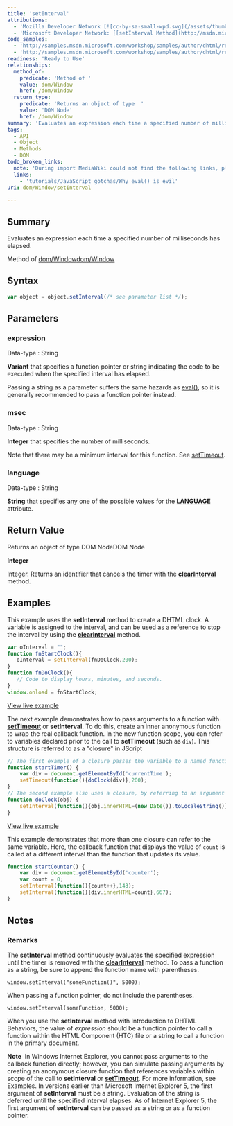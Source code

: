 ```yaml
---
title: 'setInterval'
attributions:
  - 'Mozilla Developer Network [![cc-by-sa-small-wpd.svg](/assets/thumb/8/8c/cc-by-sa-small-wpd.svg/120px-cc-by-sa-small-wpd.svg.png)](http://creativecommons.org/licenses/by-sa/3.0/us/): [[setInterval](https://developer.mozilla.org/en-US/docs/Web/API/Window.setInterval) Article]'
  - 'Microsoft Developer Network: [[setInterval Method](http://msdn.microsoft.com/en-us/library/ie/ms536749(v=vs.85).aspx) Article]'
code_samples:
  - 'http://samples.msdn.microsoft.com/workshop/samples/author/dhtml/refs/setInterval.htm'
  - 'http://samples.msdn.microsoft.com/workshop/samples/author/dhtml/refs/setInterval2.htm'
readiness: 'Ready to Use'
relationships:
  method_of:
    predicate: 'Method of '
    value: dom/Window
    href: /dom/Window
  return_type:
    predicate: 'Returns an object of type  '
    value: 'DOM Node'
    href: /dom/Window
summary: 'Evaluates an expression each time a specified number of milliseconds has elapsed.'
tags:
  - API
  - Object
  - Methods
  - DOM
todo_broken_links:
  note: 'During import MediaWiki could not find the following links, please fix and adjust this list.'
  links:
    - 'tutorials/JavaScript gotchas/Why eval() is evil'
uri: dom/Window/setInterval

---
```

## Summary

Evaluates an expression each time a specified number of milliseconds has elapsed.

Method of [dom/Window](/dom/Window)[dom/Window](/dom/Window)

## Syntax

``` js
var object = object.setInterval(/* see parameter list */);
```

## Parameters

### expression

 Data-type
:   String

**Variant** that specifies a function pointer or string indicating the code to be executed when the specified interval has elapsed.

Passing a string as a parameter suffers the same hazards as [eval()](/w/index.php?title=tutorials/JavaScript_gotchas/Why_eval()_is_evil&action=edit&redlink=1), so it is generally recommended to pass a function pointer instead.

### msec

 Data-type
:   String

**Integer** that specifies the number of milliseconds.

Note that there may be a minimum interval for this function. See [setTimeout](/dom/Window/setTimeout).

### language

 Data-type
:   String

**String** that specifies any one of the possible values for the [**LANGUAGE**](/html/attributes/language) attribute.

## Return Value

Returns an object of type DOM NodeDOM Node

**Integer**

Integer. Returns an identifier that cancels the timer with the [**clearInterval**](/dom/Window/clearInterval) method.

## Examples

This example uses the **setInterval** method to create a DHTML clock. A variable is assigned to the interval, and can be used as a reference to stop the interval by using the [**clearInterval**](/dom/Window/clearInterval) method.

``` js
var oInterval = "";
function fnStartClock(){
   oInterval = setInterval(fnDoClock,200);
}
function fnDoClock(){
   // Code to display hours, minutes, and seconds.
}
window.onload = fnStartClock;
```

[View live example](http://samples.msdn.microsoft.com/workshop/samples/author/dhtml/refs/setInterval.htm)

The next example demonstrates how to pass arguments to a function with [**setTimeout**](/dom/Window/setTimeout) or **setInterval**. To do this, create an inner anonymous function to wrap the real callback function. In the new function scope, you can refer to variables declared prior to the call to **setTimeout** (such as `div`). This structure is referred to as a "closure" in JScript

``` js
// The first example of a closure passes the variable to a named function.
function startTimer() {
    var div = document.getElementById('currentTime');
    setTimeout(function(){doClock(div)},200);
}
// The second example also uses a closure, by referring to an argument passed to the function.
function doClock(obj) {
    setInterval(function(){obj.innerHTML=(new Date()).toLocaleString()},200);
}
```

[View live example](http://samples.msdn.microsoft.com/workshop/samples/author/dhtml/refs/setInterval2.htm)

This example demonstrates that more than one closure can refer to the same variable. Here, the callback function that displays the value of `count` is called at a different interval than the function that updates its value.

``` js
function startCounter() {
    var div = document.getElementById('counter');
    var count = 0;
    setInterval(function(){count++},143);
    setInterval(function(){div.innerHTML=count},667);
}
```

## Notes

### Remarks

The **setInterval** method continuously evaluates the specified expression until the timer is removed with the [**clearInterval**](/dom/Window/clearInterval) method. To pass a function as a string, be sure to append the function name with parentheses.

    window.setInterval("someFunction()", 5000);

When passing a function pointer, do not include the parentheses.

    window.setInterval(someFunction, 5000);

When you use the **setInterval** method with Introduction to DHTML Behaviors, the value of *expression* should be a function pointer to call a function within the HTML Component (HTC) file or a string to call a function in the primary document.

**Note**  In Windows Internet Explorer, you cannot pass arguments to the callback function directly; however, you can simulate passing arguments by creating an anonymous closure function that references variables within scope of the call to **setInterval** or [**setTimeout**](/dom/Window/setTimeout). For more information, see Examples. In versions earlier than Microsoft Internet Explorer 5, the first argument of **setInterval** must be a string. Evaluation of the string is deferred until the specified interval elapses. As of Internet Explorer 5, the first argument of **setInterval** can be passed as a string or as a function pointer.
